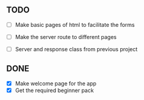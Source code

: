 ## TODO

- [ ] Make basic pages of html to facilitate the forms
- [ ] Make the server route to different pages
- [ ] Server and response class from previous project


## DONE

- [x] Make welcome page for the app
- [x] Get the required beginner pack
